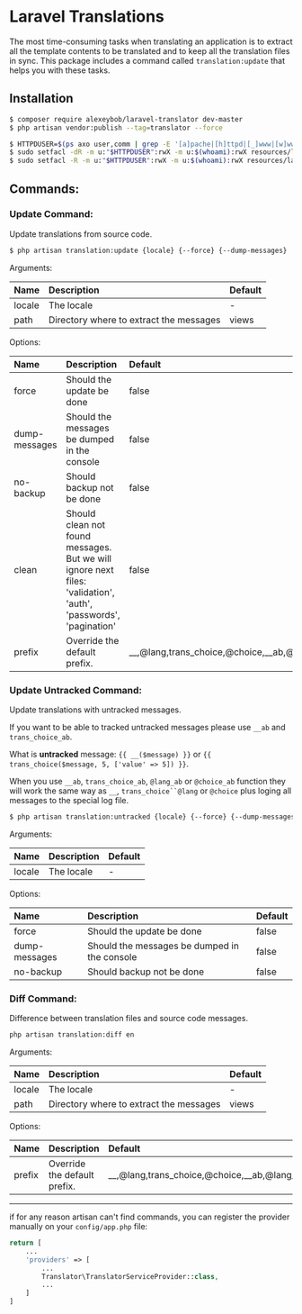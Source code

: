 # Laravel Translations

The most time-consuming tasks when translating an application is to extract all the template contents to be translated and to keep all the translation files in sync. This package includes a command called `translation:update` that helps you with these tasks.

## Installation

```sh
$ composer require alexeybob/laravel-translator dev-master
$ php artisan vendor:publish --tag=translator --force

$ HTTPDUSER=$(ps axo user,comm | grep -E '[a]pache|[h]ttpd|[_]www|[w]ww-data|[n]ginx' | grep -v root | head -1 | cut -d\  -f1)
$ sudo setfacl -dR -m u:"$HTTPDUSER":rwX -m u:$(whoami):rwX resources/lang
$ sudo setfacl -R -m u:"$HTTPDUSER":rwX -m u:$(whoami):rwX resources/lang
```

## Commands:
### Update Command:
Update translations from source code.
```sh
$ php artisan translation:update {locale} {--force} {--dump-messages}
```
Arguments:

 Name | Description | Default
:---------|:----------|:----------
 locale | The locale | - 
 path | Directory where to extract the messages | views 
 
Options:

 Name | Description | Default
:---------|:----------|:----------
 force | Should the update be done | false
 dump-messages |  Should the messages be dumped in the console | false 
 no-backup | Should backup not be done | false
 clean | Should clean not found messages. But we will ignore next files: 'validation', 'auth', 'passwords', 'pagination' | false 
 prefix | Override the default prefix. | __,@lang,trans_choice,@choice,__ab,@lang_ab,trans_choice_ab,@choice_ab 

### Update Untracked Command:
Update translations with untracked messages.

If you want to be able to tracked untracked messages please use `__ab` and `trans_choice_ab`.

What is **untracked** message: `{{ __($message) }}` or `{{ trans_choice($message, 5, ['value' => 5]) }}`.

When you use `__ab`, `trans_choice_ab`, `@lang_ab` or `@choice_ab` function they will work the same way as `__`, `trans_choice``@lang` or `@choice`  plus loging all messages to the special log file.
```sh
$ php artisan translation:untracked {locale} {--force} {--dump-messages}
```
Arguments:

 Name | Description | Default
:---------|:----------|:----------
 locale | The locale | - 
 
Options:

 Name | Description | Default
:---------|:----------|:----------
 force | Should the update be done | false
 dump-messages |  Should the messages be dumped in the console | false 
 no-backup | Should backup not be done | false

### Diff Command:
Difference between translation files and source code messages.
```sh
php artisan translation:diff en
```
Arguments:

 Name | Description | Default
:---------|:----------|:----------
 locale | The locale | - 
 path | Directory where to extract the messages | views 
 
 Options:

 Name | Description | Default
:---------|:----------|:----------
 prefix | Override the default prefix. | __,@lang,trans_choice,@choice,__ab,@lang_ab,trans_choice_ab,@choice_ab

-------

if for any reason artisan can't find commands, you can register the provider manually on your `config/app.php` file:

```php
return [
    ...
    'providers' => [
        ...
        Translator\TranslatorServiceProvider::class,
        ...
    ]
]
```
